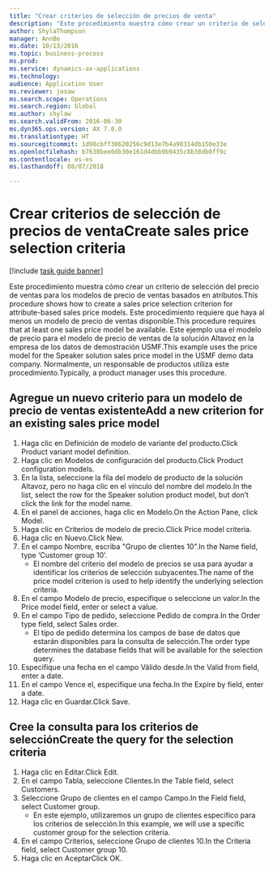 ```yaml
--- 
title: "Crear criterios de selección de precios de venta"
description: "Este procedimiento muestra cómo crear un criterio de selección del precio de ventas para los modelos de precio de ventas basados en atributos."
author: ShylaThompson
manager: AnnBe
ms.date: 10/13/2016
ms.topic: business-process
ms.prod: 
ms.service: dynamics-ax-applications
ms.technology: 
audience: Application User
ms.reviewer: josaw
ms.search.scope: Operations
ms.search.region: Global
ms.author: shylaw
ms.search.validFrom: 2016-06-30
ms.dyn365.ops.version: AX 7.0.0
ms.translationtype: HT
ms.sourcegitcommit: 1d98cbff30620256c9d13e7b4a90314db150e33e
ms.openlocfilehash: b7638bee0db30e161d4dbb9b9435c8b38db0ff9c
ms.contentlocale: es-es
ms.lasthandoff: 08/07/2018

---
```

# <a name="create-sales-price-selection-criteria"></a><span data-ttu-id="a1d29-103">Crear criterios de selección de precios de venta</span><span class="sxs-lookup"><span data-stu-id="a1d29-103">Create sales price selection criteria</span></span>

[!include [task guide banner](../../includes/task-guide-banner.md)]

<span data-ttu-id="a1d29-104">Este procedimiento muestra cómo crear un criterio de selección del precio de ventas para los modelos de precio de ventas basados en atributos.</span><span class="sxs-lookup"><span data-stu-id="a1d29-104">This procedure shows how to create a sales price selection criterion for attribute-based sales price models.</span></span> <span data-ttu-id="a1d29-105">Este procedimiento requiere que haya al menos un modelo de precio de ventas disponible.</span><span class="sxs-lookup"><span data-stu-id="a1d29-105">This procedure requires that at least one sales price model be available.</span></span> <span data-ttu-id="a1d29-106">Este ejemplo usa el modelo de precio para el modelo de precio de ventas de la solución Altavoz en la empresa de los datos de demostración USMF.</span><span class="sxs-lookup"><span data-stu-id="a1d29-106">This example uses the price model for the Speaker solution sales price model in the USMF demo data company.</span></span> <span data-ttu-id="a1d29-107">Normalmente, un responsable de productos utiliza este procedimiento.</span><span class="sxs-lookup"><span data-stu-id="a1d29-107">Typically, a product manager uses this procedure.</span></span>


## <a name="add-a-new-criterion-for-an-existing-sales-price-model"></a><span data-ttu-id="a1d29-108">Agregue un nuevo criterio para un modelo de precio de ventas existente</span><span class="sxs-lookup"><span data-stu-id="a1d29-108">Add a new criterion for an existing sales price model</span></span>
1. <span data-ttu-id="a1d29-109">Haga clic en Definición de modelo de variante del producto.</span><span class="sxs-lookup"><span data-stu-id="a1d29-109">Click Product variant model definition.</span></span>
2. <span data-ttu-id="a1d29-110">Haga clic en Modelos de configuración del producto.</span><span class="sxs-lookup"><span data-stu-id="a1d29-110">Click Product configuration models.</span></span>
3. <span data-ttu-id="a1d29-111">En la lista, seleccione la fila del modelo de producto de la solución Altavoz, pero no haga clic en el vínculo del nombre del modelo.</span><span class="sxs-lookup"><span data-stu-id="a1d29-111">In the list, select the row for the Speaker solution product model, but don’t click the link for the model name.</span></span>
4. <span data-ttu-id="a1d29-112">En el panel de acciones, haga clic en Modelo.</span><span class="sxs-lookup"><span data-stu-id="a1d29-112">On the Action Pane, click Model.</span></span>
5. <span data-ttu-id="a1d29-113">Haga clic en Criterios de modelo de precio.</span><span class="sxs-lookup"><span data-stu-id="a1d29-113">Click Price model criteria.</span></span>
6. <span data-ttu-id="a1d29-114">Haga clic en Nuevo.</span><span class="sxs-lookup"><span data-stu-id="a1d29-114">Click New.</span></span>
7. <span data-ttu-id="a1d29-115">En el campo Nombre, escriba "Grupo de clientes 10".</span><span class="sxs-lookup"><span data-stu-id="a1d29-115">In the Name field, type ‘Customer group 10’.</span></span>
    * <span data-ttu-id="a1d29-116">El nombre del criterio del modelo de precios se usa para ayudar a identificar los criterios de selección subyacentes.</span><span class="sxs-lookup"><span data-stu-id="a1d29-116">The name of the price model criterion is used to help identify the underlying selection criteria.</span></span>  
8. <span data-ttu-id="a1d29-117">En el campo Modelo de precio, especifique o seleccione un valor.</span><span class="sxs-lookup"><span data-stu-id="a1d29-117">In the Price model field, enter or select a value.</span></span>
9. <span data-ttu-id="a1d29-118">En el campo Tipo de pedido, seleccione Pedido de compra.</span><span class="sxs-lookup"><span data-stu-id="a1d29-118">In the Order type field, select Sales order.</span></span>
    * <span data-ttu-id="a1d29-119">El tipo de pedido determina los campos de base de datos que estarán disponibles para la consulta de selección.</span><span class="sxs-lookup"><span data-stu-id="a1d29-119">The order type determines the database fields that will be available for the selection query.</span></span>  
10. <span data-ttu-id="a1d29-120">Especifique una fecha en el campo Válido desde.</span><span class="sxs-lookup"><span data-stu-id="a1d29-120">In the Valid from field, enter a date.</span></span>
11. <span data-ttu-id="a1d29-121">En el campo Vence el, especifique una fecha.</span><span class="sxs-lookup"><span data-stu-id="a1d29-121">In the Expire by field, enter a date.</span></span>
12. <span data-ttu-id="a1d29-122">Haga clic en Guardar.</span><span class="sxs-lookup"><span data-stu-id="a1d29-122">Click Save.</span></span>

## <a name="create-the-query-for-the-selection-criteria"></a><span data-ttu-id="a1d29-123">Cree la consulta para los criterios de selección</span><span class="sxs-lookup"><span data-stu-id="a1d29-123">Create the query for the selection criteria</span></span>
1. <span data-ttu-id="a1d29-124">Haga clic en Editar.</span><span class="sxs-lookup"><span data-stu-id="a1d29-124">Click Edit.</span></span>
2. <span data-ttu-id="a1d29-125">En el campo Tabla, seleccione Clientes.</span><span class="sxs-lookup"><span data-stu-id="a1d29-125">In the Table field, select Customers.</span></span> 
3. <span data-ttu-id="a1d29-126">Seleccione Grupo de clientes en el campo Campo.</span><span class="sxs-lookup"><span data-stu-id="a1d29-126">In the Field field, select Customer group.</span></span>
    * <span data-ttu-id="a1d29-127">En este ejemplo, utilizaremos un grupo de clientes específico para los criterios de selección.</span><span class="sxs-lookup"><span data-stu-id="a1d29-127">In this example, we will use a specific customer group for the selection criteria.</span></span>  
4. <span data-ttu-id="a1d29-128">En el campo Criterios, seleccione Grupo de clientes 10.</span><span class="sxs-lookup"><span data-stu-id="a1d29-128">In the Criteria field, select Customer group 10.</span></span> 
5. <span data-ttu-id="a1d29-129">Haga clic en Aceptar</span><span class="sxs-lookup"><span data-stu-id="a1d29-129">Click OK.</span></span>


